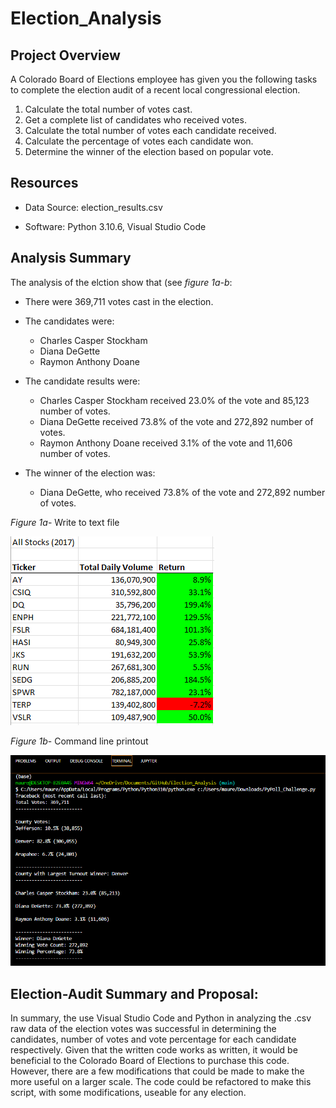 # Election_Analysis

## Project Overview
A Colorado Board of Elections employee has given you the following tasks to complete the election audit of a recent local congressional election.

1. Calculate the total number of votes cast. 
2. Get a complete list of candidates who received votes. 
3. Calculate the total number of votes each candidate received. 
4. Calculate the percentage of votes each candidate won. 
5. Determine the winner of the election based on popular vote. 

## Resources
* Data Source: election_results.csv

* Software: Python 3.10.6, Visual Studio Code

## Analysis Summary
The analysis of the elction show that (see *figure 1a-b*: 

* There were 369,711 votes cast in the election. 

* The candidates were:

  * Charles Casper Stockham
  * Diana DeGette
  * Raymon Anthony Doane
  
* The candidate results were:
  * Charles Casper Stockham received 23.0% of the vote and 85,123 number of votes. 
  * Diana DeGette received 73.8% of the vote and 272,892 number of votes.
  * Raymon Anthony Doane received 3.1% of the vote and 11,606 number of votes.

* The winner of the election was:
  * Diana DeGette, who received 73.8% of the vote and 272,892 number of votes. 

*Figure 1a*- Write to text file

![VBA_Challenge_2017](https://github.com/maureengamache/Stock-Analysis/blob/main/VBA_Challenge_2017.png)

*Figure 1b*- Command line printout

![Command_line_results](https://github.com/maureengamache/Election_Analysis/blob/main/Command_line_results.png)

## Election-Audit Summary and Proposal: 

In summary, the use Visual Studio Code and Python in analyzing the .csv raw data of the election votes was successful in determining the candidates, number of votes and vote percentage for each candidate respectively. Given that the written code works as written, it would be beneficial to the Colorado Board of Elections to purchase this code. However, there are a few modifications that could be made to make the more useful on a larger scale. The code could be refactored to make this script, with some modifications, useable for any election.

